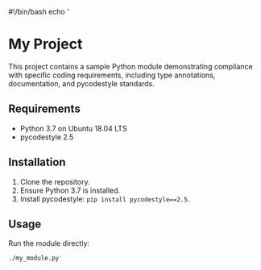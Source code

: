 #!/bin/bash
echo '
# My Project

This project contains a sample Python module demonstrating compliance with specific coding requirements, including type annotations, documentation, and pycodestyle standards.

## Requirements
- Python 3.7 on Ubuntu 18.04 LTS
- pycodestyle 2.5

## Installation
1. Clone the repository.
2. Ensure Python 3.7 is installed.
3. Install pycodestyle: `pip install pycodestyle==2.5`.

## Usage
Run the module directly:
```bash
./my_module.py'
